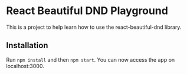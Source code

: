 # React Beautiful DND Playground

This is a project to help learn how to use the react-beautiful-dnd library.

## Installation

Run `npm install` and then `npm start`. You can now access the app on localhost:3000.
